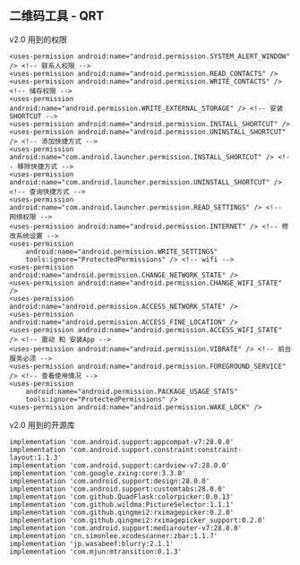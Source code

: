 ## 二维码工具 - QRT

 v2.0 用到的权限

   
    <uses-permission android:name="android.permission.SYSTEM_ALERT_WINDOW" /> <!-- 联系人权限 -->
    <uses-permission android:name="android.permission.READ_CONTACTS" />
    <uses-permission android:name="android.permission.WRITE_CONTACTS" /> <!-- 储存权限 -->
    <uses-permission android:name="android.permission.WRITE_EXTERNAL_STORAGE" /> <!-- 安装SHORTCUT -->
    <uses-permission android:name="android.permission.INSTALL_SHORTCUT" />
    <uses-permission android:name="android.permission.UNINSTALL_SHORTCUT" /> <!-- 添加快捷方式 -->
    <uses-permission android:name="com.android.launcher.permission.INSTALL_SHORTCUT" /> <!-- 移除快捷方式 -->
    <uses-permission android:name="com.android.launcher.permission.UNINSTALL_SHORTCUT" /> <!-- 查询快捷方式 -->
    <uses-permission android:name="com.android.launcher.permission.READ_SETTINGS" /> <!-- 网络权限 -->
    <uses-permission android:name="android.permission.INTERNET" /> <!-- 修改系统设置 -->
    <uses-permission
        android:name="android.permission.WRITE_SETTINGS"
        tools:ignore="ProtectedPermissions" /> <!-- wifi -->
    <uses-permission android:name="android.permission.CHANGE_NETWORK_STATE" />
    <uses-permission android:name="android.permission.CHANGE_WIFI_STATE" />
    <uses-permission android:name="android.permission.ACCESS_NETWORK_STATE" />
    <uses-permission android:name="android.permission.ACCESS_FINE_LOCATION" />
    <uses-permission android:name="android.permission.ACCESS_WIFI_STATE" /> <!-- 震动 和 安装App -->
    <uses-permission android:name="android.permission.VIBRATE" /> <!-- 前台服务必须 -->
    <uses-permission android:name="android.permission.FOREGROUND_SERVICE" /> <!-- 查看使用情况 -->
    <uses-permission
        android:name="android.permission.PACKAGE_USAGE_STATS"
        tools:ignore="ProtectedPermissions" />
    <uses-permission android:name="android.permission.WAKE_LOCK" />
   
   
   
   
 

 v2.0 用到的开源库
 
    implementation 'com.android.support:appcompat-v7:28.0.0'
    implementation 'com.android.support.constraint:constraint-layout:1.1.3'
    implementation 'com.android.support:cardview-v7:28.0.0'
    implementation 'com.google.zxing:core:3.3.0'
    implementation 'com.android.support:design:28.0.0'
    implementation 'com.android.support:customtabs:28.0.0'
    implementation 'com.github.QuadFlask:colorpicker:0.0.13'
    implementation 'com.github.wildma:PictureSelector:1.1.1'
    implementation 'com.github.qingmei2:rximagepicker:0.2.0'
    implementation 'com.github.qingmei2:rximagepicker_support:0.2.0'
    implementation 'com.android.support:mediarouter-v7:28.0.0' 
    implementation 'cn.simonlee.xcodescanner:zbar:1.1.7'
    implementation 'jp.wasabeef:blurry:2.1.1'
    implementation 'com.mjun:mtransition:0.1.3'
